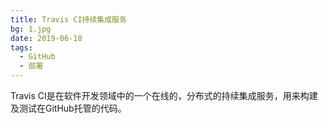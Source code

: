 ```yaml
---
title: Travis CI持续集成服务
bg: 1.jpg
date: 2019-06-18
tags: 
  - GitHub
  - 部署
---
```


Travis CI是在软件开发领域中的一个在线的，分布式的持续集成服务，用来构建及测试在GitHub托管的代码。
